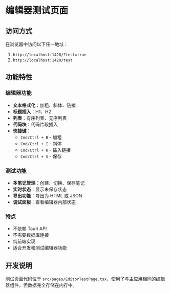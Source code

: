 # 编辑器测试页面

## 访问方式

在浏览器中访问以下任一地址：

1. `http://localhost:1420/?test=true`
2. `http://localhost:1420/test`

## 功能特性

### 编辑器功能
- **文本格式化**：加粗、斜体、链接
- **标题插入**：H1、H2
- **列表**：有序列表、无序列表
- **代码块**：代码片段插入
- **快捷键**：
  - `Cmd/Ctrl + B` - 加粗
  - `Cmd/Ctrl + I` - 斜体
  - `Cmd/Ctrl + K` - 插入链接
  - `Cmd/Ctrl + S` - 保存

### 测试功能
- **多笔记管理**：创建、切换、保存笔记
- **实时状态**：显示未保存状态
- **导出功能**：导出为 HTML 或 JSON
- **调试面板**：查看编辑器内部状态

### 特点
- 不依赖 Tauri API
- 不需要数据库连接
- 纯前端实现
- 适合开发和测试编辑器功能

## 开发说明

测试页面代码位于 `src/pages/EditorTestPage.tsx`，使用了与主应用相同的编辑器组件，但数据完全存储在内存中。 